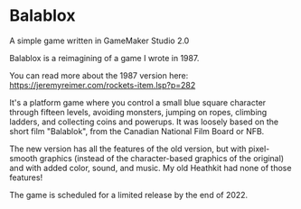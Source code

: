 # Balablox
A simple game written in GameMaker Studio 2.0

Balablox is a reimagining of a game I wrote in 1987.

You can read more about the 1987 version here: https://jeremyreimer.com/rockets-item.lsp?p=282

It's a platform game where you control a small blue square character through fifteen levels, avoiding monsters, jumping on ropes, climbing ladders, and collecting coins and powerups. It was loosely based on the short film "Balablok", from the Canadian National Film Board or NFB.

The new version has all the features of the old version, but with pixel-smooth graphics (instead of the character-based graphics of the original) and with added color, sound, and music. My old Heathkit had none of those features!

The game is scheduled for a limited release by the end of 2022.
